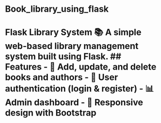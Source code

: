 # Book_library_using_flask
# Flask Library System 📚  A simple web-based library management system built using Flask.  ## Features - 📖 Add, update, and delete books and authors    - 👥 User authentication (login &amp; register)   - 📊 Admin dashboard - 🎨 Responsive design with Bootstrap 
